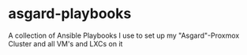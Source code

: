 # asgard-playbooks
A collection of Ansible Playbooks I use to set up my "Asgard"-Proxmox Cluster and all VM's and LXCs on it
